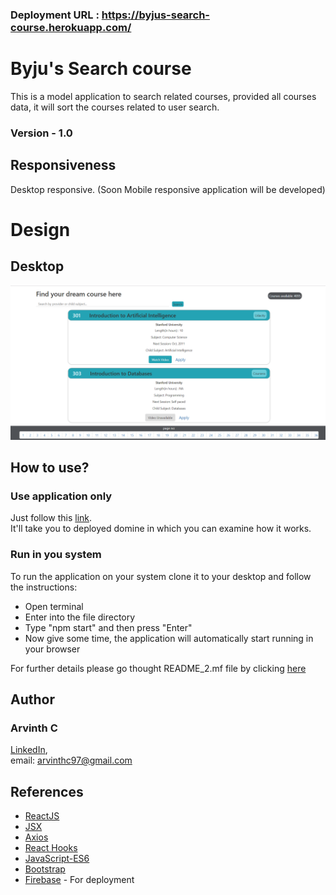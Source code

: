 ### Deployment URL : https://byjus-search-course.herokuapp.com/

# Byju's Search course

This is a model application to search related courses, provided all courses data, it will sort the courses related to user search.
### Version - 1.0

## Responsiveness
Desktop responsive.
(Soon Mobile responsive application will be developed)

# Design
## Desktop
![Desktop Layout](https://github.com/ArvinthC3000/byjus-course/blob/master/src/img/Layout.png)

## How to use?
### Use application only
Just follow this [link](https://ipredict-inventory-module.firebaseapp.com).    
It'll take you to deployed domine in which you can examine how it works.

### Run in you system

To run the application on your system clone it to your desktop and follow the instructions:
* Open terminal
* Enter into the file directory
* Type "npm start" and then press "Enter"
* Now give some time, the application will automatically start running in your browser

For further details please go thought README_2.mf file by clicking [here](https://github.com/ArvinthC3000/weatherapp-react/blob/master/README_2.md)


## Author
### Arvinth C    
[LinkedIn](https://www.linkedin.com/in/arvinth-chandrasekharan-64236a79),     
email: arvinthc97@gmail.com

## References
* [ReactJS](https://reactjs.org/docs/getting-started.html)
* [JSX](https://reactjs.org/docs/introducing-jsx.html)
* [Axios](https://www.npmjs.com/package/axios)
* [React Hooks](https://reactjs.org/docs/hooks-intro.html)
* [JavaScript-ES6](https://scotch.io/tutorials/how-to-use-the-javascript-fetch-api-to-get-data)
* [Bootstrap](https://getbootstrap.com/docs/4.4/getting-started/introduction/)
* [Firebase](https://console.firebase.google.com/) - For deployment
